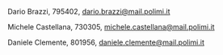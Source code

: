 Dario Brazzi, 795402, dario.brazzi@mail.polimi.it

Michele Castellana, 730305, michele.castellana@mail.polimi.it

Daniele Clemente, 801956, daniele.clemente@mail.polimi.it